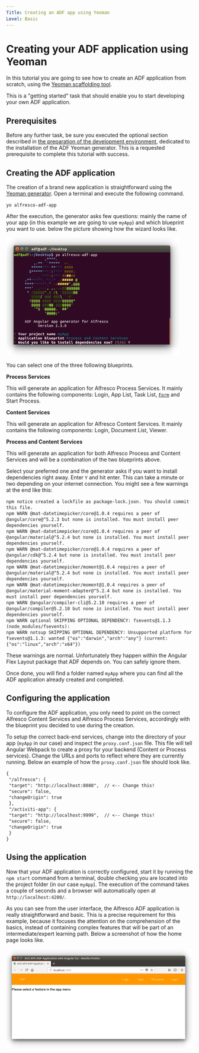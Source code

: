 ```yaml
---
Title: Creating an ADF app using Yeoman
Level: Basic
---
```


# Creating your ADF application using Yeoman

In this tutorial you are going to see how to create an ADF application from scratch, using the [Yeoman scaffolding tool](http://yeoman.io/).

This is a "getting started" task that should enable you to start developing your own ADF application.

## Prerequisites

Before any further task, be sure you executed the optional section described in [the preparation of the development environment](./preparing-environment.md), dedicated to the installation of the ADF Yeoman generator. This is a requested prerequisite to complete this tutorial with success.

## Creating the ADF application

The creation of a brand new application is straightforward using the [Yeoman generator](http://yeoman.io/). Open a terminal and execute the following command.

    yo alfresco-adf-app

After the execution, the generator asks few questions: mainly the name of your app (in this example we are going to use  `myApp`) and which blueprint you want to use. below the picture showing how the wizard looks like.

![yeoman_creation](../docassets/images/yeoman_creation.png)

You can select one of the three following blueprints.

**Process Services**

This will generate an application for Alfresco Process Services. It mainly contains the following components: Login, App List, Task List, [`Form`](../../lib/process-services/task-list/models/form.model.ts) and Start Process.

**Content Services**

This will generate an application for Alfresco Content Services. It mainly contains the following components: Login, Document List, Viewer.

**Process and Content Services**

This will generate an application for both Alfresco Process and Content Services and will be a combination of the two blueprints above.

Select your preferred one and the generator asks if you want to install dependencies right away. Enter `Y` and hit enter. This can take a minute or two depending on your internet connection. You might see a few warnings at the end like this:

    npm notice created a lockfile as package-lock.json. You should commit this file.
    npm WARN @mat-datetimepicker/core@1.0.4 requires a peer of @angular/core@^5.2.3 but none is installed. You must install peer dependencies yourself.
    npm WARN @mat-datetimepicker/core@1.0.4 requires a peer of @angular/material@^5.2.4 but none is installed. You must install peer dependencies yourself.
    npm WARN @mat-datetimepicker/core@1.0.4 requires a peer of @angular/cdk@^5.2.4 but none is installed. You must install peer dependencies yourself.
    npm WARN @mat-datetimepicker/moment@1.0.4 requires a peer of @angular/material@^5.2.4 but none is installed. You must install peer dependencies yourself.
    npm WARN @mat-datetimepicker/moment@1.0.4 requires a peer of @angular/material-moment-adapter@^5.2.4 but none is installed. You must install peer dependencies yourself.
    npm WARN @angular/compiler-cli@5.2.10 requires a peer of @angular/compiler@5.2.10 but none is installed. You must install peer dependencies yourself.
    npm WARN optional SKIPPING OPTIONAL DEPENDENCY: fsevents@1.1.3 (node_modules/fsevents):
    npm WARN notsup SKIPPING OPTIONAL DEPENDENCY: Unsupported platform for fsevents@1.1.3: wanted {"os":"darwin","arch":"any"} (current: {"os":"linux","arch":"x64"})

These warnings are normal. Unfortunately they happen within the Angular Flex Layout package that ADF depends on. You can safely ignore them.

Once done, you will find a folder named  `myApp` where you can find all the ADF application already created and completed.

## Configuring the application

To configure the ADF application, you only need to point on the correct Alfresco Content Services and Alfresco Process Services, accordingly with the blueprint you decided to use during the creation.

To setup the correct back-end services, change into the directory of your app (`myApp`  in our case) and inspect the  `proxy.conf.json`  file. This file will tell Angular Webpack to create a proxy for your backend (Content or Process services). Change the URLs and ports to reflect where they are currently running. Below an example of how the `proxy.conf.json` file should look like.

    {  
     "/alfresco": {
     "target": "http://localhost:8080",  // <-- Change this!
     "secure": false,
     "changeOrigin": true
     },
     "/activiti-app": {
     "target": "http://localhost:9999",  // <-- Change this!
     "secure": false,  
     "changeOrigin": true  
     }
    }

## Using the application

Now that your ADF application is correctly configured, start it by running the  `npm start`  command from a terminal, double checking you are located into the project folder (in our case  `myApp`). The execution of the command takes a couple of seconds and a browser will automatically open at  `http://localhost:4200/`.

As you can see from the user interface, the Alfresco ADF application is really straightforward and basic. This is a precise requirement for this example, because it focuses the attention on the comprehension of the basics, instead of containing complex features that will be part of an intermediate/expert learning path. Below a screenshot of how the home page looks like.

![yeoman_start](../docassets/images/yeoman_start.png)
